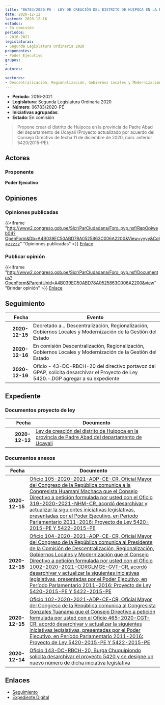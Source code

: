 ```yaml
---
title: "06783/2020-PE - LEY DE CREACIÓN DEL DISTRITO DE HUIPOCA EN LA PROVINCIA DE PADRE ABAD DEL DEPARTAMENTO DE UCAYALI"
date: 2020-12-12
lastmod: 2020-12-16
estados:
- En comisión
periodos:
- 2016-2021
legislaturas:
- Segunda Legislatura Ordinaria 2020
proponentes:
- Poder Ejecutivo
grupos:
- 
autores:

sectores:
- Descentralización, Regionalización, Gobiernos Locales y Modernización de la Gestión del Estado
---
```

- **Periodo**: 2016-2021
- **Legislatura**: Segunda Legislatura Ordinaria 2020
- **Número**: 06783/2020-PE
- **Iniciativas agrupadas**: 
- **Estado**: En comisión

> Propone crear el distrito de Huipoca en la provincia de Padre Abad del departamento de Ucayali (Proyecto actualizado por acuerdo del Consejo Directivo de fecha 11 de diciembre de 2020, núm. anterior 5420/2015-PE).


## Actores

### Proponente

**Poder Ejecutivo**

## Opiniones

### Opiniones publicadas

{{<iframe "http://www2.congreso.gob.pe/Sicr/ParCiudadana/Foro_pvp.nsf/RepOpiweb04?OpenForm&Db=A4B039EC50ABD78A0525863C006A2200&View=yyyy&Col=zzzzz" "Opiniones publicadas" >}}
[Enlace](http://www2.congreso.gob.pe/Sicr/ParCiudadana/Foro_pvp.nsf/RepOpiweb04?OpenForm&Db=A4B039EC50ABD78A0525863C006A2200&View=yyyy&Col=zzzzz)

### Publicar opinión

{{<iframe "http://www2.congreso.gob.pe/Sicr/ParCiudadana/Foro_pvp.nsf/Documentos?OpenForm&ParentUnid=A4B039EC50ABD78A0525863C006A2200&view" "Brindar opinión" >}}
[Enlace](http://www2.congreso.gob.pe/Sicr/ParCiudadana/Foro_pvp.nsf/Documentos?OpenForm&ParentUnid=A4B039EC50ABD78A0525863C006A2200&view)


## Seguimiento

| Fecha | Evento |
|------:|--------|
| **2020-12-15** | Decretado a... Descentralización, Regionalización, Gobiernos Locales y Modernización de la Gestión del Estado |
| **2020-12-16** | En comisión Descentralización, Regionalización, Gobiernos Locales y Modernización de la Gestión del Estado |
| **2020-12-16** | Oficio - 43-DC-RBCH-20 del directivo portavoz del GPAP, solicita desarchivar el Proyecto de Ley 5420.-.DGP agregar a su expediente |

## Expediente

### Documentos proyecto de ley

| Fecha | Documento |
|------:|-----------|
| **2020-12-12** | [Ley de creación del distrito de Huipoca en la provincia de Padre Abad del departamento de Ucayali](https://leyes.congreso.gob.pe/Documentos/2016_2021/Proyectos_de_Ley_y_de_Resoluciones_Legislativas/PL06783-20201212.pdf) |

### Documentos anexos

| Fecha | Documento |
|------:|-----------|
| **2020-12-15** | [Oficio 105-2020-2021-ADP-CE-CR, Oficial Mayor del Congreso de la República comunica a la Congresista Huamaní Machaca que el Consejo Directivo a petición formulada por usted con el Oficio 319-2020-2021-NHM-CR, acordó desarchivar y actualizar la siguientes iniciativas legislativas, presentadas por el Poder Ejecutivo, en Período Parlamentario 2011-2016: Proyecto de Ley 5420-2015-PE Y 5422-2015-PE](http://www.leyes.congreso.gob.pe/Documentos/2016_2021/Oficios/Oficialia_Mayor/OFICIO-105-2020-2021-ADP-CD-CR.pdf) |
| **2020-12-15** | [Oficio 104-2020-2021-ADP-CE-CR, Oficial Mayor del Congreso de la República comunica al Presidente de la Comisión de Descentralización, Regionalización, Gobiernos Locales y Modernización que el Consejo Directivo a petición formulada por usted con el Oficio 1002-2020-2021-CDRGLMGE-GVT-CR, acordó desarchivar y actualizar la siguientes iniciativas legislativas, presentadas por el Poder Ejecutivo, en Período Parlamentario 2011-2016: Proyecto de Ley 5420-2015-PE Y 5422-2015-PE](http://www.leyes.congreso.gob.pe/Documentos/2016_2021/Oficios/Oficialia_Mayor/OFICIO-104-2020-2021-ADP-CD-CR.pdf) |
| **2020-12-15** | [Oficio 102-2020-2021-ADP-CE-CR, Oficial Mayor del Congreso de la República comunica al Congresista Gonzales Tuanama que el Consejo Directivo a petición formulada por usted con el Oficio 465-2020-CGT-CR, acordó desarchivar y actualizar la siguientes iniciativas legislativas, presentadas por el Poder Ejecutivo, en Período Parlamentario 2011-2016: Proyecto de Ley 5420-2015-PE Y 5422-2015-PE](http://www.leyes.congreso.gob.pe/Documentos/2016_2021/Oficios/Oficialia_Mayor/OFICIO-102-2020-2021-ADP-CD-CR.pdf) |
| **2020-12-14** | [Oficio 143-DC-RBCH-20, Burga Chuquipiondo solicita desarchivar el proyecto 5420 y se designe un nuevo número de dicha iniciativa legislativa](http://www.leyes.congreso.gob.pe/Documentos/2016_2021/Oficios/Congresistas/OFICIO-143-DC-RBCH-20.pdf) |

## Enlaces

- [Seguimiento](http://www2.congreso.gob.pe/Sicr/TraDocEstProc/CLProLey2016.nsf/f7fff46988ca05b1052578e100829cc7/73c850ab68cd67410525863c006df4d1?OpenDocument)
- [Expediente Digital](http://www2.congreso.gob.pe/Sicr/TraDocEstProc/Expvirt_2011.nsf/visbusqptramdoc1621/06783?opendocument)

